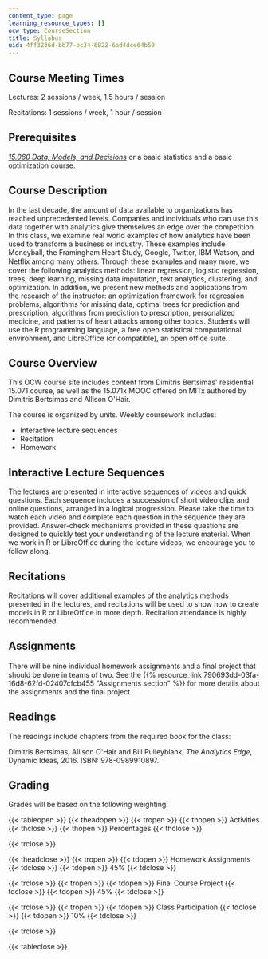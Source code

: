 ```yaml
---
content_type: page
learning_resource_types: []
ocw_type: CourseSection
title: Syllabus
uid: 4ff3236d-bb77-bc34-6022-6ad4dce64b50
---
```


Course Meeting Times
--------------------

Lectures: 2 sessions / week, 1.5 hours / session

Recitations: 1 sessions / week, 1 hour / session

Prerequisites
-------------

_[15.060 Data, Models, and Decisions](/courses/15-060-data-models-and-decisions-fall-2014)_ or a basic statistics and a basic optimization course.

Course Description
------------------

In the last decade, the amount of data available to organizations has reached unprecedented levels. Companies and individuals who can use this data together with analytics give themselves an edge over the competition. In this class, we examine real world examples of how analytics have been used to transform a business or industry. These examples include Moneyball, the Framingham Heart Study, Google, Twitter, IBM Watson, and Netﬂix among many others. Through these examples and many more, we cover the following analytics methods: linear regression, logistic regression, trees, deep learning, missing data imputation, text analytics, clustering, and optimization. In addition, we present new methods and applications from the research of the instructor: an optimization framework for regression problems, algorithms for missing data, optimal trees for prediction and prescription, algorithms from prediction to prescription, personalized medicine, and patterns of heart attacks among other topics. Students will use the R programming language, a free open statistical computational environment, and LibreOffice (or compatible), an open office suite.

Course Overview
---------------

This OCW course site includes content from Dimitris Bertsimas' residential 15.071 course, as well as the 15.071x MOOC offered on MITx authored by Dimitris Bertsimas and Allison O'Hair.

The course is organized by units. Weekly coursework includes:

*   Interactive lecture sequences
*   Recitation
*   Homework

Interactive Lecture Sequences
-----------------------------

The lectures are presented in interactive sequences of videos and quick questions. Each sequence includes a succession of short video clips and online questions, arranged in a logical progression. Please take the time to watch each video and complete each question in the sequence they are provided. Answer-check mechanisms provided in these questions are designed to quickly test your understanding of the lecture material. When we work in R or LibreOffice during the lecture videos, we encourage you to follow along.

Recitations
-----------

Recitations will cover additional examples of the analytics methods presented in the lectures, and recitations will be used to show how to create models in R or LibreOffice in more depth. Recitation attendance is highly recommended.

Assignments
-----------

There will be nine individual homework assignments and a ﬁnal project that should be done in teams of two. See the {{% resource_link 790693dd-03fa-16d8-62fd-02407cfcb455 "Assignments section" %}} for more details about the assignments and the final project.

Readings
--------

The readings include chapters from the required book for the class: 

Dimitris Bertsimas, Allison O'Hair and Bill Pulleyblank, _The Analytics Edge_, Dynamic Ideas, 2016. ISBN: 978-0989910897.

Grading
-------

Grades will be based on the following weighting:

{{< tableopen >}}
{{< theadopen >}}
{{< tropen >}}
{{< thopen >}}
Activities
{{< thclose >}}
{{< thopen >}}
Percentages
{{< thclose >}}

{{< trclose >}}

{{< theadclose >}}
{{< tropen >}}
{{< tdopen >}}
Homework Assignments
{{< tdclose >}}
{{< tdopen >}}
45%
{{< tdclose >}}

{{< trclose >}}
{{< tropen >}}
{{< tdopen >}}
Final Course Project
{{< tdclose >}}
{{< tdopen >}}
45%
{{< tdclose >}}

{{< trclose >}}
{{< tropen >}}
{{< tdopen >}}
Class Participation
{{< tdclose >}}
{{< tdopen >}}
10%
{{< tdclose >}}

{{< trclose >}}

{{< tableclose >}}